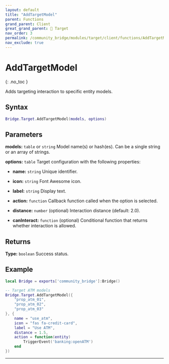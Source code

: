 ```yaml
---
layout: default
title: "AddTargetModel"
parent: Functions
grand_parent: Client
great_grand_parent: 🎯 Target
nav_order: 3
permalink: /community_bridge/modules/target/client/functions/AddTargetModel/
nav_exclude: true
---
```


# AddTargetModel
{: .no_toc }

Adds targeting interaction to specific entity models.

## Syntax

```lua
Bridge.Target.AddTargetModel(models, options)
```

## Parameters

**models:** `table` or `string`
Model name(s) or hash(es). Can be a single string or an array of strings.

**options:** `table`
Target configuration with the following properties:

- **name:** `string`
  Unique identifier.

- **icon:** `string`
  Font Awesome icon.

- **label:** `string`
  Display text.

- **action:** `function`
  Callback function called when the option is selected.

- **distance:** `number` (optional)
  Interaction distance (default: 2.0).

- **canInteract:** `function` (optional)
  Conditional function that returns whether interaction is allowed.

## Returns

**Type:** `boolean`
Success status.

## Example

```lua
local Bridge = exports['community_bridge']:Bridge()

-- Target ATM models
Bridge.Target.AddTargetModel({
    "prop_atm_01",
    "prop_atm_02",
    "prop_atm_03"
}, {
    name = "use_atm",
    icon = "fas fa-credit-card",
    label = "Use ATM",
    distance = 1.5,
    action = function(entity)
        TriggerEvent('banking:openATM')
    end
})
```

---